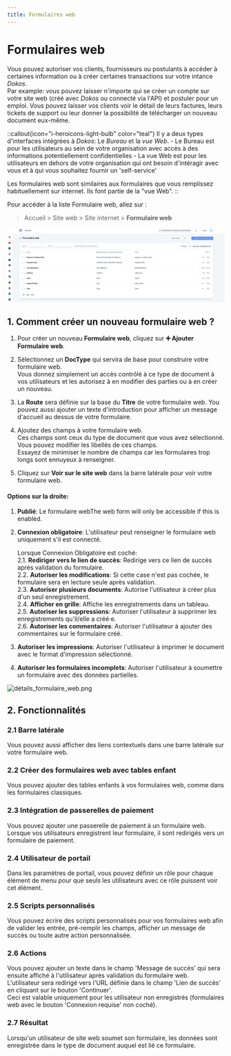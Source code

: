 ```yaml
---
title: Formulaires web
---
```


# Formulaires web

Vous pouvez autoriser vos clients, fournisseurs ou postulants à accéder à certaines information ou à créer certaines transactions sur votre intance _Dokos_.  
Par example: vous pouvez laisser n'importe qui se créer un compte sur votre site web (créé avec _Dokos_ ou connecté via l'API) et postuler pour un emploi. Vous pouvez laisser vos clients voir le détail de leurs factures, leurs tickets de support ou leur donner la possibilité de télécharger un nouveau document eux-même.

::callout{icon="i-heroicons-light-bulb" color="teal"}
Il y a deux types d'interfaces intégrées à _Dokos_: Le *Bureau* et la *vue Web*.
     - Le Bureau est pour les utilisateurs au sein de votre organisation avec accès à des informations potentiellement confidentielles
     - La vue Web est pour les utilisateurs en dehors de votre organisation qui ont besoin d'intéragir avec vous et à qui vous souhaitez fournir un 'self-service'

Les formulaires web sont similaires aux formulaires que vous remplissez habituellement sur internet. Ils font partie de la "vue Web".
::

Pour accéder à la liste Formulaire web, allez sur :

> Accueil > Site web > Site internet > **Formulaire web**

![liste_formulaire_web.png](/content/site-web/web-form/liste_formulaire_web.png)

##  1. Comment créer un nouveau formulaire web ?

1. Pour créer un nouveau **Formulaire web**, cliquez sur **:heavy_plus_sign: Ajouter Formulaire web**.
2. Sélectionnez un **DocType** qui servira de base pour construire votre formulaire web.  
Vous donnez simplement un accès contrôlé à ce type de document à vos utilisateurs et les autorisez à en modifier des parties ou à en créer un nouveau.  
3. La **Route** sera définie sur la base du **Titre** de votre formulaire web. You pouvez aussi ajouter un texte d'introduction pour afficher un message d'accueil au dessus de votre formulaire.  

4. Ajoutez des champs à votre formulaire web.  
Ces champs sont ceux du type de document que vous avez sélectionné. Vous pouvez modifier les libellés de ces champs.  
Essayez de minimiser le nombre de champs car les formulaires trop longs sont ennuyeux à renseigner.  

5. Cliquez sur **Voir sur le site web** dans la barre latérale pour voir votre formulaire web.

#### Options sur la droite:

1. **Publié**: Le formulaire webThe web form will only be accessible if this is enabled.
2. **Connexion obligatoire**: L'utilisateur peut renseigner le formulaire web uniquement s'il est connecté.  

    Lorsque Connexion Obligatoire est coché:  
    2.1. **Rediriger vers le lien de succès**: Redirige vers ce lien de succès après validation du formulaire.  
    2.2. **Autoriser les modifications**: Si cette case n'est pas cochée, le formulaire sera en lecture seule après validation.  
    2.3. **Autoriser plusieurs documents**: Autorise l'utilisateur à créer plus d'un seul enregistrement.  
    2.4. **Afficher en grille**: Affiche les enregistrements dans un tableau.  
    2.5. **Autoriser les suppressions**: Autoriser l'utilisateur à supprimer les enregistrements qu'il/elle a créé·e.  
    2.6. **Autoriser les commentaires**: Autoriser l'utilisateur à ajouter des commentaires sur le formulaire créé.  

9. **Autoriser les impressions**: Autoriser l'utilisateur à imprimer le document avec le format d'impression sélectionné.
10. **Autoriser les formulaires incomplets**: Autoriser l'utilisateur à soumettre un formulaire avec des données partielles.

![détails_formulaire_web.png](/content/site-web/web-form/détails_formulaire_web.png)

## 2. Fonctionnalités
### 2.1 Barre latérale

Vous pouvez aussi afficher des liens contextuels dans une barre latérale sur votre formulaire web.

### 2.2 Créer des formulaires web avec tables enfant

Vous pouvez ajouter des tables enfants à vos formulaires web, comme dans les formulaires classiques.


### 2.3 Intégration de passerelles de paiement

Vous pouvez ajouter une passerelle de paiement à un formulaire web.  
Lorsque vos utilisateurs enregistrent leur formulaire, il sont redirigés vers un formulaire de paiement.

### 2.4 Utilisateur de portail

Dans les paramètres de portail, vous pouvez définir un rôle pour chaque élément de menu pour que seuls les utilisateurs avec ce rôle puissent voir cet élément.


### 2.5 Scripts personnalisés

Vous pouvez écrire des scripts personnalisés pour vos formulaires web afin de valider les entrée, pré-remplir les champs, afficher un message de succès ou toute autre action personnalisée.

### 2.6 Actions

Vous pouvez ajouter un texte dans le champ 'Message de succès' qui sera ensuite affiché à l'utilisateur après validation du formulaire web.  
L'utilisateur sera redirigé vers l'URL définie dans le champ 'Lien de succès' en cliquant sur le bouton 'Continuer'.  
Ceci est valable uniquement pour les utilisateur non enregistrés (formulaires web avec le bouton 'Connexion requise' non coché).  


### 2.7 Résultat

Lorsqu'un utilisateur de site web soumet son formulaire, les données sont enregistrée dans le type de document auquel est lié ce formulaire.  
